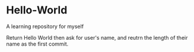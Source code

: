 # Hello-World
A learning repository for myself

Return Hello World 
then ask for user's name, and reutrn the length of their name as the first commit.  

